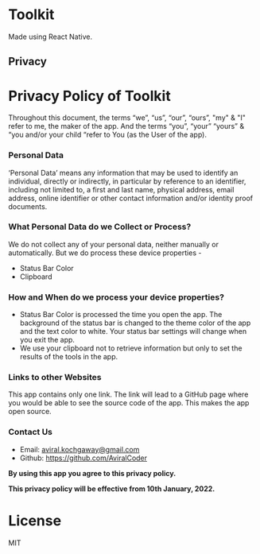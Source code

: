 # Toolkit

Made using React Native.

## Privacy

# Privacy Policy of Toolkit

Throughout this document, the terms “we”, “us”, “our”, “ours”, "my" & "I" refer to me, the maker of the app. And the terms “you”, “your” “yours” & “you and/or your child “refer to You (as the User of the app).

### Personal Data

‘Personal Data’ means any information that may be used to identify an individual, directly or indirectly, in particular by reference to an identifier, including not limited to, a first and last name, physical address, email address, online identifier or other contact information and/or identity proof documents.

### What Personal Data do we Collect or Process?

We do not collect any of your personal data, neither manually or automatically. But we do process these device properties -

-   Status Bar Color
-   Clipboard

### How and When do we process your device properties?

-   Status Bar Color is processed the time you open the app. The background of the status bar is changed to the theme color of the app and the text color to white. Your status bar settings will change when you exit the app.
-   We use your clipboard not to retrieve information but only to set the results of the tools in the app.

### Links to other Websites

This app contains only one link. The link will lead to a GitHub page where you would be able to see the source code of the app. This makes the app open source.

### Contact Us

-   Email: aviral.kochgaway@gmail.com
-   Github: https://github.com/AviralCoder

**By using this app you agree to this privacy policy.**

**This privacy policy will be effective from 10th January, 2022.**

# License

MIT
